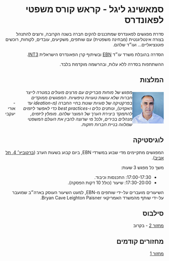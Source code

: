 <div dir="rtl">
<h1>סמאשינג ליגל - קראש קורס משפטי לפאונדרס</h1>
<p>
סדרת מפגשים לפאונדרס שמתכננים להקים חברה בשנה הקרובה, ורוצים להתנהל בצורה אינטליגנטית (מבחינה משפטית) עם שותפים, משקיעים, עובדים, לקוחות, רוכשים פוטנציאליים... ועו״ד שלהם.
</p>
  
<p>
הסדרה בהובלת משרד עו״ד
<a href="https://www.ebnlaw.co.il/">EBN</a>
ובשיתוף קרן הפאונדרס הישראלית
<a href="https://int3.com/">INT3</a>.
</p>
  
<p>
ההשתתפות בסדרה ללא עלות, ובהרשמה מוקדמת בלבד.
</p>

<h2>המלצות</h2>

<div style="display: flex; align-items: center;">
  <a href="https://www.linkedin.com/in/uriyacovy/">
    <img src="images/uri-yacovy.png" height="100" width="100" alt="Uri Yavovy" style="max-width: none;">
  </a>
  <span><i>מפגש של מוחות מבריקים עם מרצים מעולים במטרה לייצר חברות שלא עושות טעויות טיפשיות. המפגשים ממוקדים בפרקטיקה של סוגיות שונות בחיי החברה (מ-ideation עד האקזיט), ונותנים כלים ו-best practices כדי לאפשר ליזמים להתמקד ביצירת הערך של המוצר שלהם. מומלץ ליזמים, מנהלים בכירים, ולכל מי שרוצה להבין את העולם המשפטי שמלווה בניית חברות חזקות.</i></span> - אורי יעקבי
</div>


<h2>לוגיסטיקה</h2>
<p>
המפגשים מתקיימים מדי שבוע במשרדי EBN, ביום קבוע בשעות הערב
(<a href="https://goo.gl/maps/KHqCDfTp8vqqPvha7">ברקוביץ׳ 4, תל אביב</a>).
</p>

<p>
משך כל מפגש 3 שעות:
<ul>
<li>17:00-17:30: התכנסות וכיבוד.</li>
<li>17:30-20:00: שיעור (כולל 10 דקות הפסקה).
</li>
</ul>
</p>

<p>
השיעורים מועברים על-ידי שותפים מ-EBN, למעט השיעור העוסק בארה״ב שמועבר על-ידי שותף מהמשרד האמריקאי Bryan Cave Leighton Paisner.
</p>

<h2>סילבוס</h2>

<p>
  <a href="cohorts/2">מחזור 2</a> - בקרוב
</p>

<h2>מחזורים קודמים</h2>

<p>
  <a href="cohorts/1">מחזור 1</a>
</p>
  
<div>

